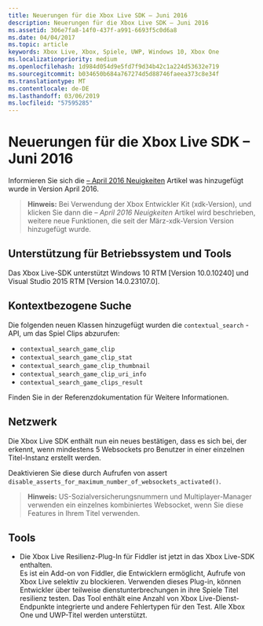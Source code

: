 ```yaml
---
title: Neuerungen für die Xbox Live SDK – Juni 2016
description: Neuerungen für die Xbox Live SDK – Juni 2016
ms.assetid: 306e7fa8-14f0-437f-a991-6693f5c0d6a8
ms.date: 04/04/2017
ms.topic: article
keywords: Xbox Live, Xbox, Spiele, UWP, Windows 10, Xbox One
ms.localizationpriority: medium
ms.openlocfilehash: 1d984d054d9e5fd7f9d34b42c1a224d53632e719
ms.sourcegitcommit: b034650b684a767274d5d88746faeea373c8e34f
ms.translationtype: MT
ms.contentlocale: de-DE
ms.lasthandoff: 03/06/2019
ms.locfileid: "57595285"
---
```

# <a name="whats-new-for-the-xbox-live-sdk---june-2016"></a>Neuerungen für die Xbox Live SDK – Juni 2016

Informieren Sie sich die [– April 2016 Neuigkeiten](1604-whats-new.md) Artikel was hinzugefügt wurde in Version April 2016.

> **Hinweis:** Bei Verwendung der Xbox Entwickler Kit (xdk-Version), und klicken Sie dann die *– April 2016 Neuigkeiten* Artikel wird beschrieben, weitere neue Funktionen, die seit der März-xdk-Version Version hinzugefügt wurde.

## <a name="os-and-tool-support"></a>Unterstützung für Betriebssystem und Tools
Das Xbox Live-SDK unterstützt Windows 10 RTM [Version 10.0.10240] und Visual Studio 2015 RTM [Version 14.0.23107.0].

## <a name="contextual-search"></a>Kontextbezogene Suche
Die folgenden neuen Klassen hinzugefügt wurden die `contextual_search` -API, um das Spiel Clips abzurufen:

* `contextual_search_game_clip`
* `contextual_search_game_clip_stat`
* `contextual_search_game_clip_thumbnail`
* `contextual_search_game_clip_uri_info`
* `contextual_search_game_clips_result`

Finden Sie in der Referenzdokumentation für Weitere Informationen.

## <a name="networking"></a>Netzwerk
Die Xbox Live SDK enthält nun ein neues bestätigen, dass es sich bei, der erkennt, wenn mindestens 5 Websockets pro Benutzer in einer einzelnen Titel-Instanz erstellt werden.

Deaktivieren Sie diese durch Aufrufen von assert `disable_asserts_for_maximum_number_of_websockets_activated()`.

> **Hinweis:** US-Sozialversicherungsnummern und Multiplayer-Manager verwenden ein einzelnes kombiniertes Websocket, wenn Sie diese Features in Ihrem Titel verwenden.

## <a name="tools"></a>Tools
* Die Xbox Live Resilienz-Plug-In für Fiddler ist jetzt in das Xbox Live-SDK enthalten.  
Es ist ein Add-on von Fiddler, die Entwicklern ermöglicht, Aufrufe von Xbox Live selektiv zu blockieren.
Verwenden dieses Plug-in, können Entwickler über teilweise dienstunterbrechungen in ihre Spiele Titel resilienz testen.
Das Tool enthält eine Anzahl von Xbox Live-Dienst-Endpunkte integrierte und andere Fehlertypen für den Test.
Alle Xbox One und UWP-Titel werden unterstützt.
